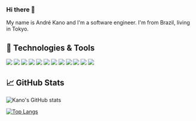 ### Hi there 👋

My name is André Kano and I'm a software engineer. I'm from Brazil, living in Tokyo.

## 🔧 Technologies & Tools
![](https://img.shields.io/badge/Editor-Eclipse-informational?style=flat&logo=intellij-idea&logoColor=white&color=2bbc8a)
![](https://img.shields.io/badge/Editor-VSCode-informational?style=flat&logo=intellij-idea&logoColor=white&color=2bbc8a)
![](https://img.shields.io/badge/Code-Java-informational?style=flat&logo=python&logoColor=white&color=2bbc8a)
![](https://img.shields.io/badge/Code-JavaScript-informational?style=flat&logo=javascript&logoColor=white&color=2bbc8a)
![](https://img.shields.io/badge/Code-Python-informational?style=flat&logo=go&logoColor=white&color=2bbc8a)
![](https://img.shields.io/badge/Code-React-informational?style=flat&logo=cmake&logoColor=white&color=2bbc8a)
![](https://img.shields.io/badge/Code-PHP-informational?style=flat&logo=vue.js&logoColor=white&color=2bbc8a)
![](https://img.shields.io/badge/Tools-Oracle-informational?style=flat&logo=postgresql&logoColor=white&color=2bbc8a)
![](https://img.shields.io/badge/Tools-MySQL-informational?style=flat&logo=postgresql&logoColor=white&color=2bbc8a)
![](https://img.shields.io/badge/Tools-Docker-informational?style=flat&logo=docker&logoColor=white&color=2bbc8a)
![](https://img.shields.io/badge/Tools-Jenkins-informational?style=flat&logo=kubernetes&logoColor=white&color=2bbc8a)
![](https://img.shields.io/badge/Tools-Sonar-informational?style=flat&logo=red-hat-open-shift&logoColor=white&color=2bbc8a)

## &#x1f4c8; GitHub Stats

![Kano's GitHub stats](https://github-readme-stats.vercel.app/api?username=drekano&show_icons=true&theme=dark)

[![Top Langs](https://github-readme-stats.vercel.app/api/top-langs/?username=drekano&layout=compact,html&title_color=ffffff&text_color=c9cacc&icon_color=2bbc8a&bg_color=1d1f21)](https://github.com/drekano/github-readme-stats)
